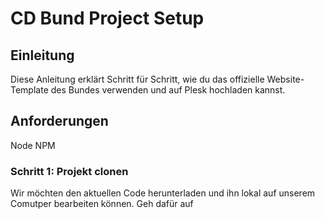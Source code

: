 # CD Bund Project Setup

## Einleitung

Diese Anleitung erklärt Schritt für Schritt, wie du das offizielle Website-Template des Bundes verwenden und auf Plesk hochladen kannst.

## Anforderungen
Node
NPM

### Schritt 1: Projekt clonen
Wir möchten den aktuellen Code herunterladen und ihn lokal auf unserem Comutper bearbeiten können. Geh dafür auf 